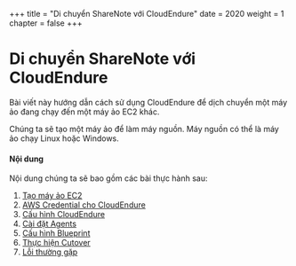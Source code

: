+++
title = "Di chuyển ShareNote với CloudEndure"
date = 2020
weight = 1
chapter = false
+++

# Di chuyển ShareNote với CloudEndure

Bài viết này hướng dẫn cách sử dụng CloudEndure để dịch chuyển một máy ảo đang chạy đến một máy ảo EC2 khác.

Chúng ta sẽ tạo một máy ảo để làm máy nguồn. Máy nguồn có thể là máy ảo chạy Linux hoặc Windows.

#### Nội dung

Nội dung chúng ta sẽ bao gồm các bài thực hành sau:

1. [Tạo máy ảo EC2](1-create-ec2-instance/)
2. [AWS Credential cho CloudEndure](2-credentials/)
3. [Cấu hình CloudEndure](3-config-cloudendure/)
4. [Cài đặt Agents](4-install-agent/)
5. [Cấu hình Blueprint](5-blueprint/)
6. [Thực hiện Cutover](6-cutover/)
7. [Lỗi thường gặp](7-specific-issues/)